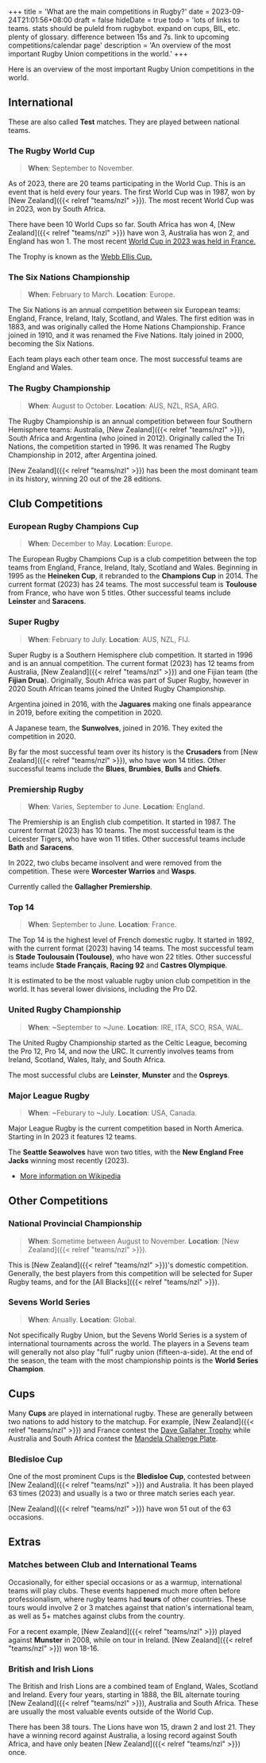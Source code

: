 +++
title = 'What are the main competitions in Rugby?'
date = 2023-09-24T21:01:56+08:00
draft = false
hideDate = true
todo = 'lots of links to teams. stats should be puleld from rugbybot. expand on cups, BIL, etc. plenty of glossary. difference between 15s and 7s. link to upcoming competitions/calendar page'
description = 'An overview of the most important Rugby Union competitions in the world.'
+++

Here is an overview of the most important Rugby Union competitions in the world.

## International 

These are also called **Test** matches. They are played between national teams.

### The Rugby World Cup

> **When**: September to November. 

As of 2023, there are 20 teams participating in the World Cup. This is an event that is held every four years. The first World Cup was in 1987, won by [New Zealand]({{< relref "teams/nzl" >}}). The most recent World Cup was in 2023, won by South Africa.

There have been 10 World Cups so far. South Africa has won 4, [New Zealand]({{< relref "teams/nzl" >}}) have won 3, Australia has won 2, and England has won 1. The most recent [World Cup in 2023 was held in France.](https://www.rugbyworldcup.com/2023/)

The Trophy is known as the [Webb Ellis Cup.](https://en.wikipedia.org/wiki/Webb_Ellis_Cup)

### The Six Nations Championship

> **When**: February to March. **Location**: Europe.

The Six Nations is an annual competition between six European teams: England, France, Ireland, Italy, Scotland, and Wales. The first edition was in 1883, and was originally called the Home Nations Championship. France joined in 1910, and it was renamed the Five Nations. Italy joined in 2000, becoming the Six Nations.

Each team plays each other team once. The most successful teams are England and Wales.

### The Rugby Championship

> **When**: August to October. **Location**: AUS, NZL, RSA, ARG.

The Rugby Championship is an annual competition between four Southern Hemisphere teams: Australia, [New Zealand]({{< relref "teams/nzl" >}}), South Africa and Argentina (who joined in 2012). Originally called the Tri Nations, the competition started in 1996. It was renamed The Rugby Championship in 2012, after Argentina joined.

[New Zealand]({{< relref "teams/nzl" >}}) has been the most dominant team in its history, winning 20 out of the 28 editions.

## Club Competitions

### European Rugby Champions Cup

> **When**: December to May. **Location**: Europe.

The European Rugby Champions Cup is a club competition between the top teams from England, France, Ireland, Italy, Scotland and Wales. Beginning in 1995 as the **Heineken Cup**, it rebranded to the **Champions Cup** in 2014. The current format (2023) has 24 teams. The most successful team is **Toulouse** from France, who have won 5 titles. Other successful teams include **Leinster** and **Saracens**.

### Super Rugby

> **When**: February to July. **Location**: AUS, NZL, FIJ.

Super Rugby is a Southern Hemisphere club competition. It started in 1996 and is an annual competition. The current format (2023) has 12 teams from Australia, [New Zealand]({{< relref "teams/nzl" >}}) and one Fijian team (the **Fijian Drua**). Originally, South Africa was part of Super Rugby, however in 2020 South African teams joined the United Rugby Championship. 

Argentina joined in 2016, with the **Jaguares** making one finals appearance in 2019, before exiting the competition in 2020.

A Japanese team, the **Sunwolves**, joined in 2016. They exited the competition in 2020.

By far the most successful team over its history is the **Crusaders** from [New Zealand]({{< relref "teams/nzl" >}}), who have won 14 titles. Other successful teams include the **Blues**, **Brumbies**, **Bulls** and **Chiefs**.

### Premiership Rugby

> **When**: Varies, September to June. **Location**: England.

The Premiership is an English club competition. It started in 1987. The current format (2023) has 10 teams. The most successful team is the Leicester Tigers, who have won 11 titles. Other successful teams include **Bath** and **Saracens**.

In 2022, two clubs became insolvent and were removed from the competition. These were **Worcester Warrios** and **Wasps**.

Currently called the **Gallagher Premiership**.

### Top 14

> **When**: September to June. **Location**: France.

The Top 14 is the highest level of French domestic rugby. It started in 1892, with the current format (2023) having 14 teams. The most successful team is **Stade Toulousain (Toulouse)**, who have won 22 titles. Other successful teams include **Stade Français**, **Racing 92** and **Castres Olympique**.

It is estimated to be the most valuable rugby union club competition in the world. It has several lower divisions, including the Pro D2.

### United Rugby Championship 

> **When**: ~September to ~June. **Location**: IRE, ITA, SCO, RSA, WAL.

The United Rugby Championship started as the Celtic League, becoming the Pro 12, Pro 14, and now the URC. It currently involves teams from Ireland, Scotland, Wales, Italy, and South Africa.

The most successful clubs are **Leinster**, **Munster** and the **Ospreys**.

### Major League Rugby

> **When**: ~Feburary to ~July. **Location**: USA, Canada.

Major League Rugby is the current competition based in North America. Starting in In 2023 it features 12 teams.

The **Seattle Seawolves** have won two titles, with the **New England Free Jacks** winning most recently (2023).

- [More information on Wikipedia](https://en.wikipedia.org/wiki/Major_League_Rugby)

## Other Competitions

### National Provincial Championship

> **When**: Sometime between August to November. **Location**: [New Zealand]({{< relref "teams/nzl" >}}).

This is [New Zealand]({{< relref "teams/nzl" >}})'s domestic competition. Generally, the best players from this competition will be selected for Super Rugby teams, and for the [All Blacks]({{< relref "teams/nzl" >}}).

### Sevens World Series

> **When**: Anually. **Location**: Global.

Not specifically Rugby Union, but the Sevens World Series is a system of international tournaments across the world. The players in a Sevens team will generally not also play "full" rugby union (fifteen-a-side). At the end of the season, the team with the most championship points is the **World Series Champion**.

## Cups

Many **Cups** are played in international rugby. These are generally between two nations to add history to the matchup. For example, [New Zealand]({{< relref "teams/nzl" >}}) and France contest the [Dave Gallaher Trophy](https://en.wikipedia.org/wiki/Dave_Gallaher) while Australia and South Africa contest the [Mandela Challenge Plate](https://en.wikipedia.org/wiki/Mandela_Challenge_Plate).

### Bledisloe Cup

One of the most prominent Cups is the **Bledisloe Cup**, contested between [New Zealand]({{< relref "teams/nzl" >}}) and Australia. It has been played 63 times (2023) and usually is a two or three match series each year.

[New Zealand]({{< relref "teams/nzl" >}}) have won 51 out of the 63 occasions.

## Extras

### Matches between Club and International Teams

Occasionally, for either special occasions or as a warmup, international teams will play clubs. These events happened much more often before professionalism, where rugby teams had **tours** of other countries. These tours would involve 2 or 3 matches against that nation's international team, as well as 5+ matches against clubs from the country.

For a recent example, [New Zealand]({{< relref "teams/nzl" >}}) played against **Munster** in 2008, while on tour in Ireland. [New Zealand]({{< relref "teams/nzl" >}}) won 18-16.

### British and Irish Lions

The British and Irish Lions are a combined team of England, Wales, Scotland and Ireland. Every four years, starting in 1888, the BIL alternate touring [New Zealand]({{< relref "teams/nzl" >}}), Australia and South Africa. These are usually the most valuable events outside of the World Cup.

There has been 38 tours. The Lions have won 15, drawn 2 and lost 21. They have a winning record against Australia, a losing record against South Africa, and have only beaten [New Zealand]({{< relref "teams/nzl" >}}) once.
